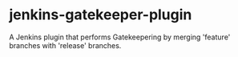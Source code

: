 jenkins-gatekeeper-plugin
=========================

A Jenkins plugin that performs Gatekeepering by merging 'feature' branches with 'release' branches.
